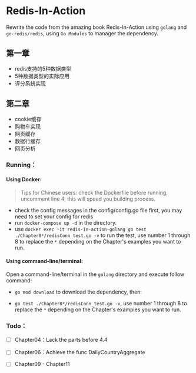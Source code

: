 # Redis-In-Action
Rewrite the code from the amazing book Redis-In-Action using `golang` and `go-redis/redis`, using `Go Modules` to manager the dependency.

## 第一章
- redis支持的5种数据类型
- 5种数据类型的实际应用
- 评分系统实现

## 第二章
- cookie缓存
- 购物车实现
- 网页缓存
- 数据行缓存
- 网页分析

### Running：

#### Using Docker: 

> Tips for Chinese users: check the Dockerfile before running,  uncomment line 4, this will speed you building process.

- check the config messages in the config/config.go file first, you may need to set your config for redis
- run `docker-compose up -d` in the directory.
- use `docker exec -it redis-in-action-golang go test ./Chapter0*/redisConn_test.go -v` to run the test, use number 1 through 8 to replace the `*` depending on the Chapter's examples you want to run.

#### Using command-line/terminal: 

Open a command-line/terminal in the `golang` directory and execute follow command:

- `go mod download` to download the dependency, then:

- `go test ./Chapter0*/redisConn_test.go -v`, use number 1 through 8 to replace the `*`  depending on the Chapter's examples you want to run.


### Todo：

-[ ] Chapter04：Lack the parts before 4.4

-[ ] Chapter06：Achieve the func DailyCountryAggregate

-[ ] Chapter09 - Chapter11

